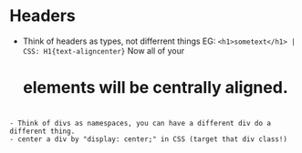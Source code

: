 # Headers

 - Think of headers as types, not differrent things
 EG:
 ```<h1>sometext</h1> | CSS: H1{text-aligncenter}```
Now all of your <h1> elements will be centrally aligned.

# <div>
    - Think of divs as namespaces, you can have a different div do a different thing.
    - center a div by "display: center;" in CSS (target that div class!)